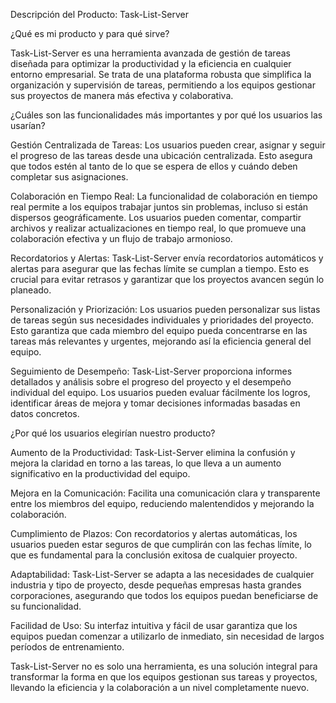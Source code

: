 Descripción del Producto: Task-List-Server

¿Qué es mi producto y para qué sirve?

Task-List-Server es una herramienta avanzada de gestión de tareas diseñada para optimizar la productividad y la eficiencia en cualquier entorno empresarial. Se trata de una plataforma robusta que simplifica la organización y supervisión de tareas, permitiendo a los equipos gestionar sus proyectos de manera más efectiva y colaborativa.

¿Cuáles son las funcionalidades más importantes y por qué los usuarios las usarían?

Gestión Centralizada de Tareas:
Los usuarios pueden crear, asignar y seguir el progreso de las tareas desde una ubicación centralizada. Esto asegura que todos estén al tanto de lo que se espera de ellos y cuándo deben completar sus asignaciones.

Colaboración en Tiempo Real:
La funcionalidad de colaboración en tiempo real permite a los equipos trabajar juntos sin problemas, incluso si están dispersos geográficamente. Los usuarios pueden comentar, compartir archivos y realizar actualizaciones en tiempo real, lo que promueve una colaboración efectiva y un flujo de trabajo armonioso.

Recordatorios y Alertas:
Task-List-Server envía recordatorios automáticos y alertas para asegurar que las fechas límite se cumplan a tiempo. Esto es crucial para evitar retrasos y garantizar que los proyectos avancen según lo planeado.

Personalización y Priorización:
Los usuarios pueden personalizar sus listas de tareas según sus necesidades individuales y prioridades del proyecto. Esto garantiza que cada miembro del equipo pueda concentrarse en las tareas más relevantes y urgentes, mejorando así la eficiencia general del equipo.

Seguimiento de Desempeño:
Task-List-Server proporciona informes detallados y análisis sobre el progreso del proyecto y el desempeño individual del equipo. Los usuarios pueden evaluar fácilmente los logros, identificar áreas de mejora y tomar decisiones informadas basadas en datos concretos.

¿Por qué los usuarios elegirían nuestro producto?

Aumento de la Productividad: Task-List-Server elimina la confusión y mejora la claridad en torno a las tareas, lo que lleva a un aumento significativo en la productividad del equipo.

Mejora en la Comunicación: Facilita una comunicación clara y transparente entre los miembros del equipo, reduciendo malentendidos y mejorando la colaboración.

Cumplimiento de Plazos: Con recordatorios y alertas automáticas, los usuarios pueden estar seguros de que cumplirán con las fechas límite, lo que es fundamental para la conclusión exitosa de cualquier proyecto.

Adaptabilidad: Task-List-Server se adapta a las necesidades de cualquier industria y tipo de proyecto, desde pequeñas empresas hasta grandes corporaciones, asegurando que todos los equipos puedan beneficiarse de su funcionalidad.

Facilidad de Uso: Su interfaz intuitiva y fácil de usar garantiza que los equipos puedan comenzar a utilizarlo de inmediato, sin necesidad de largos períodos de entrenamiento.

Task-List-Server no es solo una herramienta, es una solución integral para transformar la forma en que los equipos gestionan sus tareas y proyectos, llevando la eficiencia y la colaboración a un nivel completamente nuevo.
